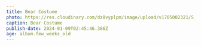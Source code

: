 ```yaml
---
title: Bear Costume
photo: https://res.cloudinary.com/dz8vyplpm/image/upload/v1705002321/S__220110857_0_qr194x.jpg
caption: Bear Costume
publish-date: 2024-01-09T02:45:46.386Z
age: album.few_weeks_old
---
```

